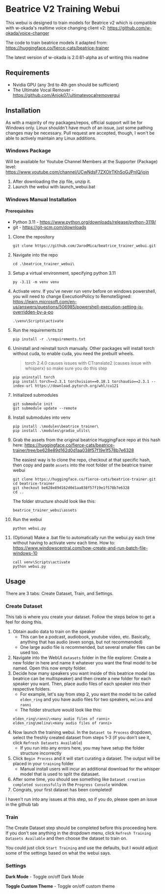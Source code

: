 # Beatrice V2 Training Webui
This webui is designed to train models for Beatrice v2 which is compatible with w-okada's realtime voice changing client v2: https://github.com/w-okada/voice-changer

The code to train beatrice models it adapted from: https://huggingface.co/fierce-cats/beatrice-trainer

The latest version of w-okada is 2.0.61-alpha as of writing this readme

## Requirements
- Nvidia GPU (any 3rd to 4th gen should be sufficient)
- The Ultimate Vocal Remover - https://github.com/Anjok07/ultimatevocalremovergui

## Installation
As with a majority of my packages/repos, official support will be for Windows only.  Linux shouldn't have much of an issue, just some pathing changes may be necessary.  Pull request are accepted, though, I won't be able to actively maintain any Linux additions.

### Windows Package
Will be available for Youtube Channel Members at the Supporter (Package) level: https://www.youtube.com/channel/UCwNdsF7ZXOlrTKhSoGJPnlQ/join

1. After downloading the zip file, unzip it.
2. Launch the webui with launch_webui.bat

### Windows Manual Installation
#### Prerequisites
- Python 3.11 - https://www.python.org/downloads/release/python-3119/
- git - https://git-scm.com/downloads

1. Clone the repository
    ```
    git clone https://github.com/JarodMica/beatrice_trainer_webui.git
    ```
2. Navigate into the repo
    ```
    cd .\beatrice_trainer_webui\
    ```
3. Setup a virtual environment, specifying python 3.11
    ```
    py -3.11 -m venv venv
    ```
4. Activate venv. If you've never run venv before on windows powershell, you will need to change ExecutionPolicy to RemoteSigned: https://learn.microsoft.com/en-us/answers/questions/506985/powershell-execution-setting-is-overridden-by-a-po
    ```
    .\venv\Scripts\activate
    ```
5. Run the requirements.txt
    ```
    pip install -r .\requirements.txt
    ```
6. Uninstall and reinstall torch manually.  Other packages will install torch without cuda, to enable cuda, you need the prebuilt wheels.
    > torch 2.4.0 causes issues with CTranslate2 (causes issue with whisperx) so make sure you do this step

    ```
    pip uninstall torch
    pip install torch==2.3.1 torchvision==0.18.1 torchaudio==2.3.1 --index-url https://download.pytorch.org/whl/cu121
    ```
7. Initialized submodules 
    ```
    git submodule init
    git submodule update --remote
    ```
8. Install submodules into venv
    ```
    pip install .\modules\beatrice_trainer\
    pip install .\modules\gradio_utils\
    ```
9. Grab the assets from the original beatrice HuggingFace repo at this hash here: https://huggingface.co/fierce-cats/beatrice-trainer/tree/be628e89d162d0d1aa038f57f19e1f578b7e6328

    The easiest way is to clone the repo, checkout at that specific hash, then copy and paste ```assets``` into the root folder of the beatrice trainer webui
    ```
    git clone https://huggingface.co/fierce-cats/beatrice-trainer.git
    cd beatrice-trainer
    git checkout be628e89d162d0d1aa038f57f19e1f578b7e6328
    cd ..
    ```

    The folder structure should look like this:
    ```
    beatrice_trainer_webui\assets
    ```
10. Run the webui
    ```
    python webui.py
    ```
11. (Optional) Make a .bat file to automatically run the webui.py each time without having to activate venv each time. How to: https://www.windowscentral.com/how-create-and-run-batch-file-windows-10
    ```
    call venv\Scripts\activate
    python webui.py
    ```

## Usage
There are 3 tabs: Create Dataset, Train, and Settings.

### Create Dataset
This tab is where you create your dataset.  Follow the steps below to get a feel for doing this.

1. Obtain audio data to train on the speaker
    - This can be a podcast, audiobook, youtube video, etc.  Basically, anything that has audio (even songs, but not recommended)
    - One large audio file is recommended, but several smaller files can be used too.
2. Navigate into the WebUI ```datasets``` folder in the file explorer.  Create a new folder in here and name it whatever you want the final model to be named.  Open this now empty folder.
3. Decide how many speakers you want inside of this beatrice model (as beatrice can be multispeaker) and then create a new folder for each speaker you want.  Then, place audio files of each speaker into their respective folders.
    - For example, let's say from step 2, you want the model to be called ```elden_ring``` and you have audio files for two speakers, ```melina``` and ```ranni```
    - The folder structure would look like this:
    ```
    elden_ring\ranni\<many audio files of ranni>
    elden_ring\melina\<many audio files of ranni>
    ```
4. Now launch the training webui.  In the ```Dataset to Process``` dropdown, select the freshly created dataset from steps 1-3 (if you don't see it, click ```Refresh Datasets Available```)
    - If you run into any errors here, you may have setup the folder structure incorrectly
5. Click ```Begin Process``` and it will start curating a dataset.  The output will be placed in your ```training``` folder
    - Manual install users will incur an additional download for the whisper model that is used to split the datasaet.
6. After some time, you should see something like ```Dataset creation completed successfully``` in the ```Progress Console``` window.
7. Congrats, your first dataset has been completed!

I haven't run into any issues at this step, so if you do, please open an issue in the github tab

### Train
The Create Dataset step should be completed before this proceeding here.  If you don't see anything in the dropdown menu, click ```Refresh Training Datasets Available``` and then choose the dataset to train on.

You could just click ```Start Training``` and use the defaults, but I would adjust some of the settings based on what the webui says.

### Settings
**Dark Mode** - Toggle on/off Dark Mode

**Toggle Custom Theme** - Toggle on/off custom theme